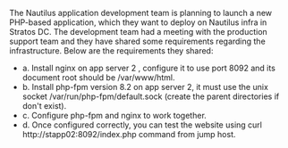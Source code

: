 The Nautilus application development team is planning to launch a new PHP-based application, which they want to deploy on Nautilus infra in Stratos DC. The development team had a meeting with the production support team and they have shared some requirements regarding the infrastructure. Below are the requirements they shared: 
- a. Install nginx on app server 2 , configure it to use port 8092 and its document root should be /var/www/html.
- b. Install php-fpm version 8.2 on app server 2, it must use the unix socket /var/run/php-fpm/default.sock (create the parent directories if don't exist).
- c. Configure php-fpm and nginx to work together.
- d. Once configured correctly, you can test the website using curl http://stapp02:8092/index.php command from jump host.
